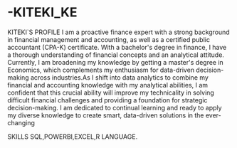 # -KITEKI_KE
KITEKI`S PROFILE
I am a proactive finance expert with a strong background in financial management and accounting, as well as a certified public accountant (CPA-K) certificate. With a bachelor's degree in finance, I have a thorough understanding of financial concepts and an analytical attitude. Currently, I am broadening my knowledge by getting a master's degree in Economics, which complements my enthusiasm for data-driven decision-making across industries.As I shift into data analytics to combine my financial and accounting knowledge with my analytical abilities, I am confident that this crucial ability will improve my technicality in solving difficult financial challenges and providing a foundation for strategic decision-making. I am dedicated to continual learning and ready to apply my diverse knowledge to create smart, data-driven solutions in the ever-changing

SKILLS
SQL,POWERBI,EXCEL,R LANGUAGE.

